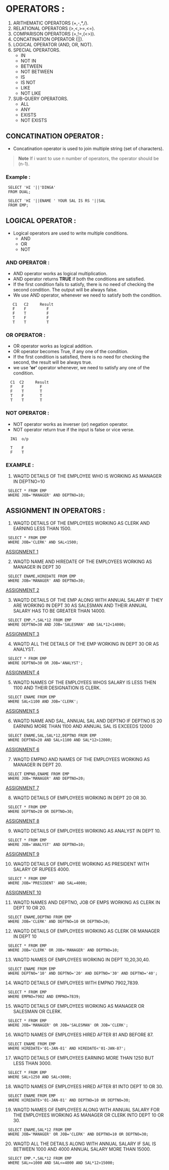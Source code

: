 # OPERATORS :

1. ARITHEMATIC OPERATORS (+,-,*,/).
2. RELATIONAL OPERATORS (>,<,>=,<=).
3. COMPARISON OPERATORS (=,!=,(<>)).
4. CONCATINATION OPERATOR (||).
5. LOGICAL OPERATOR (AND, OR, NOT).
6. SPECIAL OPERATORS.
    * IN
    * NOT IN
    * BETWEEN
    * NOT BETWEEN
    * IS
    * IS NOT
    * LIKE
    * NOT LIKE
7. SUB-QUERY OPERATORS.
    * ALL
    * ANY
    * EXISTS
    * NOT EXISTS

## CONCATINATION OPERATOR :

- Concatination operator is used to join multiple string (set of characters).

>**Note**
>If i want to use n number of operators, the operator should be (n-1).

### Example :

```
 SELECT 'HI '||'DINGA'
 FROM DUAL;
```

```
 SELECT 'HI '||ENAME ' YOUR SAL IS RS '||SAL
 FROM EMP;
```

## LOGICAL OPERATOR :

- Logical operators are used to write multiple conditions.
    * AND
    * OR
    * NOT

### AND OPERATOR :

- AND operator works as logical multiplication.
- AND operator returns **TRUE** if both the conditions are satisfied.
- If the first condition fails to satisfy, there is no need of checking the second condition. The output will be always false.
- We use AND operator, whenever we need to satisfy both the condition.

```
   C1   C2     Result
   F    F         F
   F    T         F
   T    F         F
   T    T         T
```

### OR OPERATOR :

- OR operator works as logical addition.
- OR operator becomes True, if any one of the condition.
- If the first condition is satisfied, there is no need for checking the second, the result will be always true.
- we use **'or'** operator whenever, we need to satisfy any one of the condition.

```
  C1  C2     Result
  F    F       F
  F    T       T
  T    F       T
  T    T       T
```

### NOT OPERATOR :

- NOT operator works as inverser (or) negation operator.
- NOT operator return true if the input is false or vice verse.

```
  IN1  o/p

  T    F
  F    T
```

### EXAMPLE :
 
1. WAQTD DETAILS OF THE EMPLOYEE WHO IS WORKING AS MANAGER IN DEPTNO=10

```
 SELECT * FROM EMP
 WHERE JOB='MANAGER' AND DEPTNO=10;
```

## ASSIGNMENT IN OPERATORS :

1. WAQTD DETAILS OF THE EMPLOYEES WORKING AS CLERK AND EARNING LESS THAN 1500.

```
 SELECT * FROM EMP
 WHERE JOB='CLERK' AND SAL<1500;
```
[ASSIGNMENT 1](https://drive.google.com/file/d/1EEsurPSqCIW0ZHJPvQc9rExVdMP5LCX-/view?usp=share_link)

2. WAQTD NAME AND HIREDATE OF THE EMPLOYEES WORKING AS MANAGER IN DEPT 30

```
 SELECT ENAME,HIREDATE FROM EMP
 WHERE JOB='MANAGER' AND DEPTNO=30;
```
[ASSIGNMENT 2](https://drive.google.com/file/d/1Klk5Re2R1a4Fs8jStc1v8MQA1TVnL5GD/view?usp=share_link)

3. WAQTD DETAILS OF THE EMP ALONG WITH ANNUAL SALARY IF THEY ARE WORKING IN DEPT 30 AS SALESMAN AND THEIR ANNUAL SALARY HAS TO BE GREATER THAN 14000.

```
 SELECT EMP.*,SAL*12 FROM EMP
 WHERE DEPTNO=30 AND JOB='SALESMAN' AND SAL*12<14000;
```

[ASSIGNMENT 3](https://drive.google.com/file/d/10B8ndjBCDlwoSBRqDMLX7tJkhOONb2m9/view?usp=share_link)

4. WAQTD ALL THE DETAILS OF THE EMP WORKING IN DEPT 30 OR AS ANALYST.

```
 SELECT * FROM EMP
 WHERE DEPTNO=30 OR JOB='ANALYST';
```
[ASSIGNMENT 4](https://drive.google.com/file/d/19NCU1PpR8fz_n5yHRDjoY2jKDEU6TWNT/view?usp=share_link)

5. WAQTD NAMES OF THE EMPLOYEES WHOS SALARY IS LESS THEN 1100 AND THEIR DESIGNATION IS CLERK.

```
 SELECT ENAME FROM EMP
 WHERE SAL<1100 AND JOB='CLERK';
```
[ASSIGNMENT 5](https://drive.google.com/file/d/1Gg0D9ikFFh_a7vrFjQQw_lTDqU1Hs-wu/view?usp=share_link)

6. WAQTD NAME AND SAL, ANNUAL SAL AND DEPTNO IF DEPTNO IS 20 EARNING MORE THAN 1100 AND ANNUAL SAL IS EXCEEDS 12000

```
 SELECT ENAME,SAL,SAL*12,DEPTNO FROM EMP
 WHERE DEPTNO=20 AND SAL>1100 AND SAL*12>12000;
```
[ASSIGNMENT 6](https://drive.google.com/file/d/1AVUWzlaEJ_fz3mg8Gm-mCJtTekPuCg7Z/view?usp=share_link)

7. WAQTD EMPNO AND NAMES OF THE EMPLOYEES WORKING AS MANAGER IN DEPT 20.

```
 SELECT EMPNO,ENAME FROM EMP
 WHERE JOB='MANAGER' AND DEPTNO=20;
```
[ASSIGNMENT 7](https://drive.google.com/file/d/1c0rQttov8kGw-OGKgsY22ZDaTStihQYD/view?usp=share_link)

8. WAQTD DETAILS OF EMPLOYEES WORKING IN DEPT 20 OR 30.

```
 SELECT * FROM EMP
 WHERE DEPTNO=20 OR DEPTNO=30;
```

[ASSIGNMENT 8](https://drive.google.com/file/d/1TTmTzDoWH9CSwOPY4Bbu6gWupWBa6-Gr/view?usp=share_link)

9. WAQTD DETAILS OF EMPLOYEES WORKING AS ANALYST IN DEPT 10.

```
 SELECT * FROM EMP
 WHERE JOB='ANALYST' AND DEPTNO=10;
```
[ASSIGNMENT 9](https://drive.google.com/file/d/1O0frRr_64hV06OlFSJnJhNJW3pVMiU2r/view?usp=share_link)

10. WAQTD DETAILS OF EMPLOYEE WORKING AS PRESIDENT WITH SALARY OF RUPEES 4000.

```
 SELECT * FROM EMP
 WHERE JOB='PRESIDENT' AND SAL=4000;
```
[ASSIGNMENT 10](https://drive.google.com/file/d/1yNJmAVvhKbnK89nGp0DddxQAg0KQfD6V/view?usp=share_link)

11. WAQTD NAMES AND DEPTNO, JOB OF EMPS WORKING AS CLERK IN DEPT 10 OR 20.

```
 SELECT ENAME,DEPTNO FROM EMP
 WHERE JOB='CLERK' AND DEPTNO=10 OR DEPTNO=20;
```

12. WAQTD DETAILS OF EMPLOYEES WORKING AS CLERK OR MANAGER IN DEPT 10

```
 SELECT * FROM EMP
 WHERE JOB='CLERK' OR JOB='MANAGER' AND DEPTNO=10;
```

13. WAQTD NAMES OF EMPLOYEES WORKING IN DEPT 10,20,30,40.

```
 SELECT ENAME FROM EMP
 WHERE DEPTNO='10' AND DEPTNO='20' AND DEPTNO='30' AND DEPTNO='40';
```

14. WAQTD DETAILS OF EMPLOYEES WITH EMPNO 7902,7839.

```
 SELECT * FROM EMP
 WHERE EMPNO=7902 AND EMPNO=7839;
```

15. WAQTD DETAILS OF EMPLOYEES WORKING AS MANAGER OR SALESMAN OR CLERK.

```
 SELECT * FROM EMP
 WHERE JOB='MANAGER' OR JOB='SALESMAN' OR JOB='CLERK';
```

16. WAQTD NAMES OF EMPLOYEES HIRED AFTER 81 AND BEFORE 87.

```
 SELECT ENAME FROM EMP
 WHERE HIREDATE>'01-JAN-81' AND HIREDATE<'01-JAN-87';
```

17. WAQTD DETAILS OF EMPLOYEES EARNING MORE THAN 1250 BUT LESS THAN 3000.

```
 SELECT * FROM EMP
 WHERE SAL>1250 AND SAL<3000;
```

18. WAQTD NAMES OF EMPLOYEES HIRED AFTER 81 INTO DEPT 10 OR 30.

```
 SELECT ENAME FROM EMP
 WHERE HIREDATE>'01-JAN-81' AND DEPTNO=10 OR DEPTNO=30;
```

19. WAQTD NAMES OF EMPLOYEES ALONG WITH ANNUAL SALARY FOR THE EMPLOYEES WORKING AS MANAGER OR CLERK INTO DEPT 10 OR 30.

```
 SELECT ENAME,SAL*12 FROM EMP
 WHERE JOB='MANAGER' OR JOB='CLERK' AND DEPTNO=10 OR DEPTNO=30;
```

20. WAQTD ALL THE DETAILS ALONG WITH ANNUAL SALARY IF SAL IS BETWEEN 1000 AND 4000 ANNUAL SALARY MORE THAN 15000.

```
 SELECT EMP.*,SAL*12 FROM EMP
 WHERE SAL>=1000 AND SAL<=4000 AND SAL*12>15000;
```